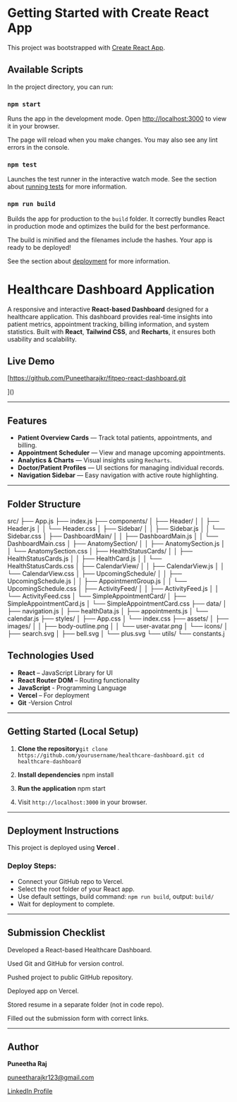 # Getting Started with Create React App

This project was bootstrapped with [Create React App](https://github.com/facebook/create-react-app).

## Available Scripts

In the project directory, you can run:

### `npm start`

Runs the app in the development mode.
Open [http://localhost:3000](http://localhost:3000) to view it in your browser.

The page will reload when you make changes.
You may also see any lint errors in the console.

### `npm test`

Launches the test runner in the interactive watch mode.
See the section about [running tests](https://facebook.github.io/create-react-app/docs/running-tests) for more information.

### `npm run build`

Builds the app for production to the `build` folder.
It correctly bundles React in production mode and optimizes the build for the best performance.

The build is minified and the filenames include the hashes.
Your app is ready to be deployed!

See the section about [deployment](https://facebook.github.io/create-react-app/docs/deployment) for more information.

# Healthcare Dashboard Application

A responsive and interactive **React-based Dashboard** designed for a healthcare application. This dashboard provides real-time insights into patient metrics, appointment tracking, billing information, and system statistics. Built with **React**, **Tailwind CSS**, and **Recharts**, it ensures both usability and scalability.

## Live Demo

[https://github.com/Puneetharajkr/fitpeo-react-dashboard.git

]()

---

## Features

- **Patient Overview Cards** — Track total patients, appointments, and billing.
- **Appointment Scheduler** — View and manage upcoming appointments.
- **Analytics & Charts** — Visual insights using `Recharts`.
- **Doctor/Patient Profiles** — UI sections for managing individual records.
- **Navigation Sidebar** — Easy navigation with active route highlighting.

---

## Folder Structure

src/
├── App.js
├── index.js
├── components/
│   ├── Header/
│   │   ├── Header.js
│   │   └── Header.css
│   ├── Sidebar/
│   │   ├── Sidebar.js
│   │   └── Sidebar.css
│   ├── DashboardMain/
│   │   ├── DashboardMain.js
│   │   └── DashboardMain.css
│   ├── AnatomySection/
│   │   ├── AnatomySection.js
│   │   └── AnatomySection.css
│   ├── HealthStatusCards/
│   │   ├── HealthStatusCards.js
│   │   ├── HealthCard.js
│   │   └── HealthStatusCards.css
│   ├── CalendarView/
│   │   ├── CalendarView.js
│   │   └── CalendarView.css
│   ├── UpcomingSchedule/
│   │   ├── UpcomingSchedule.js
│   │   ├── AppointmentGroup.js
│   │   └── UpcomingSchedule.css
│   ├── ActivityFeed/
│   │   ├── ActivityFeed.js
│   │   └── ActivityFeed.css
│   └── SimpleAppointmentCard/
│       ├── SimpleAppointmentCard.js
│       └── SimpleAppointmentCard.css
├── data/
│   ├── navigation.js
│   ├── healthData.js
│   ├── appointments.js
│   └── calendar.js
├── styles/
│   ├── App.css
│   └── index.css
├── assets/
│   ├── images/
│   │   ├── body-outline.png
│   │   └── user-avatar.png
│   └── icons/
│       ├── search.svg
│       ├── bell.svg
│       └── plus.svg
└── utils/
    └── constants.j

## Technologies Used

- **React** – JavaScript Library for UI
- **React Router DOM** – Routing functionality
- **JavaScript** - Programming Language
- **Vercel** – For deployment
- **Git** -Version Cntrol

---

## Getting Started (Local Setup)

1. **Clone the repository**`git clone https://github.com/yourusername/healthcare-dashboard.git
   cd healthcare-dashboard`


2. **Install dependencies**
   npm install
3. **Run the application**
   npm start
4. Visit `http://localhost:3000` in your browser.

---

## Deployment Instructions

This project is deployed using  **Vercel** .

### Deploy Steps:

* Connect your GitHub repo to Vercel.
* Select the root folder of your React app.
* Use default settings, build command: `npm run build`, output: `build/`
* Wait for deployment to complete.

---

## Submission Checklist

Developed a React-based Healthcare Dashboard.

Used Git and GitHub for version control.

Pushed project to public GitHub repository.

Deployed app on Vercel.

Stored resume in a separate folder (not in code repo).

Filled out the submission form with correct links.

---

## Author

**Puneetha Raj**

 [puneetharajkr123@gmail.com]()

[LinkedIn Profile](https://www.linkedin.com/in/puneetharaj-k-r-49929a239)
